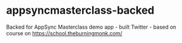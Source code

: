 # appsyncmasterclass-backed
Backed for AppSync Masterclass demo app - built Twitter - based on course on https://school.theburningmonk.com/
